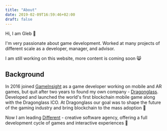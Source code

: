 ```yaml
---
title: "About"
date: 2019-02-09T16:59:46+02:00
draft: false
---
```

Hi, I am Gleb 👋

I'm very passionate about game development. Worked at many projects of different scale as a developer, manager, and advisor.

I am still working on this website, more content is coming soon 😸

## Background

In 2016 joined [GameInsight](https://game-insight.com) as a game developer working on mobile and AR games, but quit after two years to found my own company - [Dragonglass](https://dragonglass.com). Developed and launched the world's first blockchain mobile game along with the Dragonglass ICO. At Dragonglass our goal was to shape the future of the gaming industry and bring blockchain to the mass adoption 🚀

Now I am leading [Different](https://different.lt) - creative software agency, offering a full development cycle of games and interactive experiences 🌈
